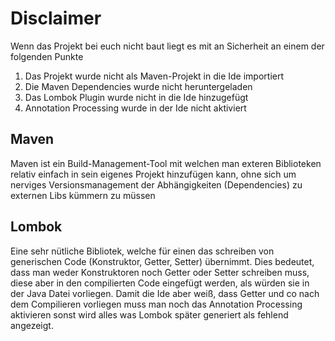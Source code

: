 # Disclaimer
Wenn das Projekt bei euch nicht baut liegt es mit an Sicherheit an einem der folgenden Punkte
1. Das Projekt wurde nicht als Maven-Projekt in die Ide importiert
2. Die Maven Dependencies wurde nicht heruntergeladen
3. Das Lombok Plugin wurde nicht in die Ide hinzugefügt
4. Annotation Processing wurde in der Ide nicht aktiviert

## Maven
Maven ist ein Build-Management-Tool mit welchen man exteren Biblioteken relativ einfach in sein eigenes Projekt hinzufügen kann, ohne sich um nerviges Versionsmanagement der Abhängigkeiten (Dependencies) zu externen Libs kümmern zu müssen

## Lombok
Eine sehr nütliche Bibliotek, welche für einen das schreiben von generischen Code (Konstruktor, Getter, Setter) übernimmt. Dies bedeutet, dass man weder Konstruktoren noch Getter oder Setter schreiben muss, diese aber in den compilierten Code eingefügt werden, als würden sie in der Java Datei vorliegen.
Damit die Ide aber weiß, dass Getter und co nach dem Compilieren vorliegen muss man noch das Annotation Processing aktivieren sonst wird alles was Lombok später generiert als fehlend angezeigt.
